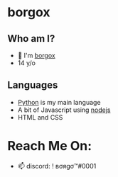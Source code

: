 # borgox
## Who am I?

- 👋  I'm [borgox](https://github.com/borgox/)
- 14 y/o



## Languages

- [Python](https://python.org) is my main language
- A bit of Javascript using [nodejs](https://nodejs.org/en)
- HTML and CSS
# Reach Me On:
- 📫 discord: ! вσяgσ™#0001
